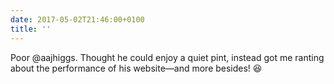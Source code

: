 ```yaml
---
date: 2017-05-02T21:46:00+0100
title: ''
---
```

Poor @aajhiggs. Thought he could enjoy a quiet pint, instead got me ranting about the performance of his website—and more besides! 😆‬
